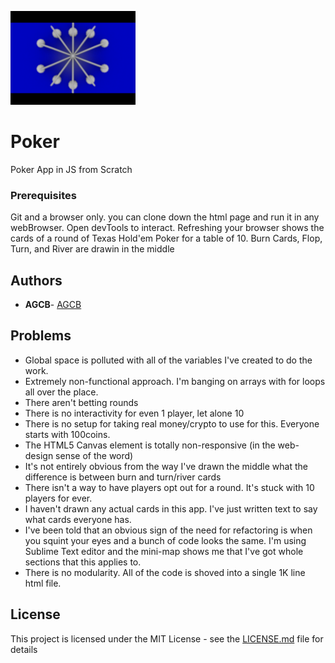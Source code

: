 ![](./images/logo.png)
# Poker

Poker App in JS from Scratch

### Prerequisites

Git and a browser only.
you can clone down the html page and run it in any webBrowser. Open devTools to interact.
Refreshing your browser shows the cards of a round of Texas Hold'em Poker for a table of 10.
Burn Cards, Flop, Turn, and River are drawin in the middle

## Authors

* **AGCB**- [AGCB](https://github.com/AGCB)

## Problems
* Global space is polluted with all of the variables I've created to do the work.
* Extremely non-functional approach. I'm banging on arrays with for loops all over the place.
* There aren't betting rounds
* There is no interactivity for even 1 player, let alone 10
* There is no setup for taking real money/crypto to use for this. Everyone starts with 100coins.
* The HTML5 Canvas element is totally non-responsive (in the web-design sense of the word)
* It's not entirely obvious from the way I've drawn the middle what the difference is between burn and turn/river cards
* There isn't a way to have players opt out for a round. It's stuck with 10 players for ever.
* I haven't drawn any actual cards in this app. I've just written text to say what cards everyone has.
* I've been told that an obvious sign of the need for refactoring is when you squint your eyes and a bunch of code looks the same. I'm using Sublime Text editor and the mini-map shows me that I've got whole sections that this applies to.
* There is no modularity. All of the code is shoved into a single 1K line html file.



## License

This project is licensed under the MIT License - see the [LICENSE.md](LICENSE.md) file for details



